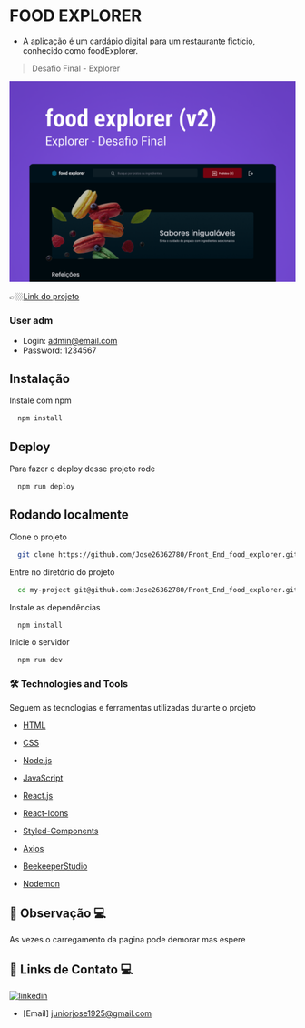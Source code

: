 # FOOD EXPLORER

- A aplicação  é um cardápio digital para um restaurante fictício, conhecido como foodExplorer.

> Desafio Final - Explorer 

![preview](./.github/Capa.png)

👉🏼[Link do projeto](https://i-food-explorer-1-cpcdcvt7j-jose26362780.vercel.app/)



### User adm
- Login: admin@email.com
- Password: 1234567



## Instalação

Instale com npm

```bash
  npm install 
```
    
## Deploy

Para fazer o deploy desse projeto rode

```bash
  npm run deploy
```


## Rodando localmente

Clone o projeto

```bash
  git clone https://github.com/Jose26362780/Front_End_food_explorer.git
```

Entre no diretório do projeto

```bash
  cd my-project git@github.com:Jose26362780/Front_End_food_explorer.git
```

Instale as dependências

```bash
  npm install
```

Inicie o servidor

```bash
  npm run dev 
```




### 🛠 Technologies and Tools
Seguem as tecnologias e ferramentas utilizadas durante o projeto

- [HTML](https://developer.mozilla.org/pt-BR/docs/Web/HTML)

- [CSS](https://developer.mozilla.org/es/docs/Learn/Getting_started_with_the_web/CSS_basics)

- [Node.js](https://nodejs.org/en)

- [JavaScript](https://developer.mozilla.org/es/docs/Web/JavaScript)

- [React.js](https://pt-br.reactjs.org/)

- [React-Icons](https://react-icons.github.io/react-icons/)

- [Styled-Components](https://styled-components.com/)

- [Axios](https://axios-http.com/ptbr/docs/urlencoded)

- [BeekeeperStudio](https://www.beekeeperstudio.io/)


 - [Nodemon](https://www.npmjs.com/package/nodemon)


## 🔗 Observação 💻

 As vezes o carregamento da pagina pode demorar mas espere


## 🔗 Links de Contato 💻

[![linkedin](https://img.shields.io/badge/linkedin-0A66C2?style=for-the-badge&logo=linkedin&logoColor=white)](https://www.linkedin.com/in/jose-martinez-352032222/)


- [Email] juniorjose1925@gmail.com


